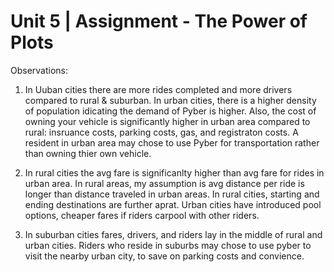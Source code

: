# Unit 5 | Assignment - The Power of Plots


Observations: 
1. In Uuban cities there are more rides completed and more drivers compared to rural & suburban. In urban cities, there is a higher density of population idicating the demand of Pyber is higher. Also, the cost of owning your vehicle is significantly higher in urban area compared to rural: insruance costs, parking costs, gas, and registraton costs. A resident in urban area may chose to use Pyber for transportation rather than owning thier own vehicle. 

2. In rural cities the avg fare is significanlty higher than avg fare for rides in urban area. In rural areas, my assumption is avg distance per ride is longer than distance traveled in urban areas. In rural cities, starting and ending destinations are further aprat. Urban cities have introduced pool options, cheaper fares if riders carpool with other riders. 

3. In suburban cities fares, drivers, and riders lay in the middle of rural and urban cities. Riders who reside in suburbs may chose to use pyber to visit the nearby urban city, to save on parking costs and convience. 




